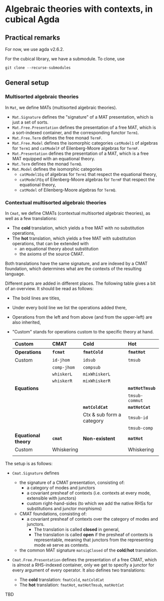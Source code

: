 # Algebraic theories with contexts, in cubical Agda

## Practical remarks

For now, we use agda v2.6.2.

For the cubical library, we have a submodule.
To clone, use

```
git clone --recurse-submodules
```

## General setup

### Multisorted algebraic theories

In `Mat`, we define MATs (multisorted algebraic theories).

- `Mat.Signature` defines the "signature" of a MAT presentation, which is just a set of sorts.
- `Mat.Free.Presentation` defines the presentation of a free MAT, which is a sort-indexed container, and the corresponding functor `Term1`.
- `Mat.Free.Term` defines the free monad `TermF`.
- `Mat.Free.Model` defines the isomorphic categories `catModel1` of algebras for `Term1` and `catModelF` of Eilenberg-Moore algebras for `TermF`.
- `Mat.Presentation` defines the presentation of a MAT, which is a free MAT equipped with an equational theory.
- `Mat.Term` defines the monad `TermQ`.
- `Mat.Model` defines the isomorphic categories
   - `catModel1Eq` of algebras for `Term1` that respect the equational theory,
   - `catModelFEq` of Eilenberg-Moore algebras for `TermF` that respect the equational theory,
   - `catModel` of Eilenberg-Moore algebras for `TermQ`.

### Contextual multisorted algebraic theories

In `Cmat`, we define CMATs (contextual multisorted algebraic theories), as well as a few translations:

- The **cold** translation, which yields a free MAT with no substitution operations,
- The **hot** translation, which yields a free MAT with substitution operations, that can be extended with
   - an equational theory about substitution
   - the axioms of the source CMAT.

Both translations have the same signature, and are indexed by a CMAT foundation, which determines what are the contexts of the resulting language.
     
Different parts are added in different places. The following table gives a bit of an overview. It should be read as follows:
- The bold lines are titles,
- Under every bold line we list the operations added there,
- Operations from the left and from above (and from the upper-left) are also inherited,
- "Custom" stands for operations custom to the specific theory at hand.
  
  | **Custom**            | **CMAT**    | **Cold**                  | **Hot**           |
  |:--------------------- |:----------- |:------------------------- |:----------------- |
  | **Operations**        | **`fcmat`** | **`fmatCold`**            | **`fmatHot`**     |
  | Custom                | `id-jhom`   | `idsub`                   | `tmsub`           |
  |                       | `comp-jhom` | `compsub`                 |                   |
  |                       | `whiskerL`  | `mixWhiskerL`             |                   |
  |                       | `whiskerR`  | `mixWhiskerR`             |                   |
  | **Equations**         |             |                           | **`matHotTmsub`** |
  |                       |             |                           | `tmsub-commut`    |
  |                       |             | **`matColdCat`**          | **`matHotCat`**   |
  |                       |             | Ctx & sub form a category | `tmsub-id`        |
  |                       |             |                           | `tmsub-comp`      |
  | **Equational theory** | **`cmat`**  | **Non-existent**          | **`matHot`**      |
  | Custom                | Whiskering  |                           | Whiskering        |
  |                       |             |                           |                   |

The setup is as follows:

- `Cmat.Signature` defines 
  
   - the signature of a CMAT presentation, consisting of:
      - a category of modes and junctors
      - a covariant presheaf of contexts (i.e. contexts at every mode, extensible with junctors)
      - custom right-hand-sides (to which we add the native RHSs for substitutions and junctor morphisms)
   - CMAT foundations, consisting of:
      - a covariant presheaf of contexts over the category of modes and junctors.
         - The translation is called **closed** in general,
         - The translation is called **open** if the presheaf of contexts is representable, meaning that junctors from the representing mode `m0` serve as contexts.
   - the common MAT signature `matsigClosed` of the **cold**/**hot** translation.

- `Cmat.Free.Presentation` defines the presentation of a free CMAT, which is almost a RHS-indexed container, only we get to specify a junctor for every argument of every operator. It also defines two translations:
  
   - The **cold** translation: `fmatCold`, `matColdCat`
   - The **hot** translation: `fmatHot`, `matHotTmsub`, `matHotCat`

TBD
